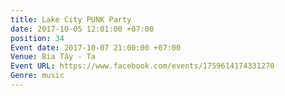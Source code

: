 ```yaml
---
title: Lake City PUNK Party
date: 2017-10-05 12:01:00 +07:00
position: 34
Event date: 2017-10-07 21:00:00 +07:00
Venue: Bia Tây - Ta
Event URL: https://www.facebook.com/events/1759614174331270
Genre: music
---
```


